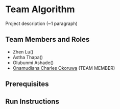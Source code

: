 # Team Algorithm

Project description (~1 paragraph)

## Team Members and Roles

* Zhen Lu()
* Astha Thapa()
* Olubunmi Ashade() 
* [Onamudiana Charles Okoruwa](https://github.com/Charlesonos/CIS641-HW2-Okoruwa.git) (TEAM MEMBER)


## Prerequisites

## Run Instructions
